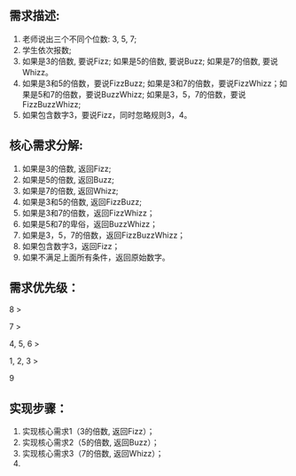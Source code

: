 ## 需求描述:
1. 老师说出三个不同个位数: 3, 5, 7;
2. 学生依次报数;
3. 如果是3的倍数, 要说Fizz; 如果是5的倍数, 要说Buzz; 如果是7的倍数, 要说Whizz。
4. 如果是3和5的倍数，要说FizzBuzz; 如果是3和7的倍数，要说FizzWhizz；如果是5和7的倍数，要说BuzzWhizz; 如果是3，5，7的倍数，要说FizzBuzzWhizz;
5. 如果包含数字3，要说Fizz，同时忽略规则3，4。


## 核心需求分解:
1. 如果是3的倍数, 返回Fizz;
2. 如果是5的倍数, 返回Buzz;
3. 如果是7的倍数, 返回Whizz;
4. 如果是3和5的倍数, 返回FizzBuzz;
5. 如果是3和7的倍数，返回FizzWhizz；
6. 如果是5和7的卑俗，返回BuzzWhizz；
7. 如果是3，5，7的倍数，返回FizzBuzzWhizz；
8. 如果包含数字3，返回Fizz；
9. 如果不满足上面所有条件，返回原始数字。

## 需求优先级：
8 > 

7 > 

4, 5, 6 >

1, 2, 3 >

9

## 实现步骤：

1. 实现核心需求1（3的倍数, 返回Fizz）；
2. 实现核心需求2（5的倍数, 返回Buzz）；
3. 实现核心需求3（7的倍数, 返回Whizz）；
4. 



